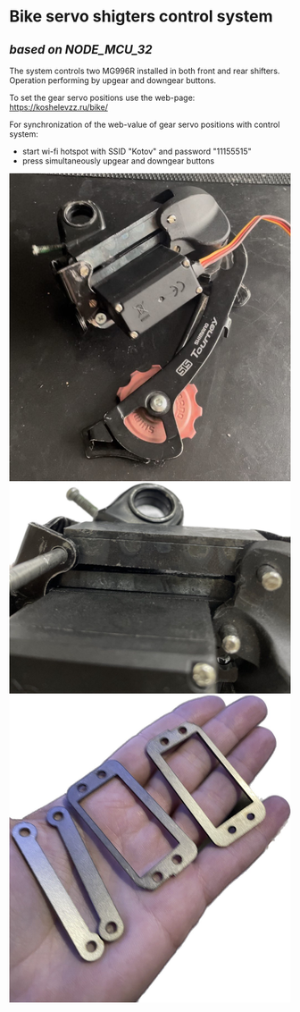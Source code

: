 # Bike servo shigters control system
## _based on NODE_MCU_32_


The system controls two MG996R installed in both front and rear shifters.
Operation performing by upgear and downgear buttons.

To set the gear servo positions use the web-page: https://koshelevzz.ru/bike/

For synchronization of the web-value of gear servo positions with control system:  
- start wi-fi hotspot with SSID "Kotov" and password "11155515"
- press simultaneously upgear and downgear buttons


![Model](https://raw.githubusercontent.com/evgenii-koshelev/bike_servo_shifters/main/rear_shifter_assmbled.jpeg)
![Model](https://raw.githubusercontent.com/evgenii-koshelev/bike_servo_shifters/main/rear_shifter_servo_holder_1.jpg)
![Model](https://raw.githubusercontent.com/evgenii-koshelev/bike_servo_shifters/main/rear_shifter_servo_holder_2.jpg)
